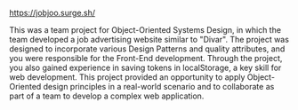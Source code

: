 https://jobjoo.surge.sh/

This was a team project for Object-Oriented Systems Design, in which the team developed a job advertising website similar to "Divar". The project was designed to incorporate various Design Patterns and quality attributes, and you were responsible for the Front-End development. Through the project, you also gained experience in saving tokens in localStorage, a key skill for web development. This project provided an opportunity to apply Object-Oriented design principles in a real-world scenario and to collaborate as part of a team to develop a complex web application.
